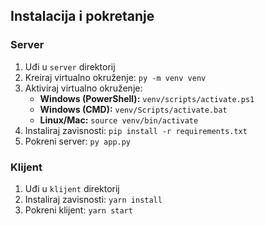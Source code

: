 ## Instalacija i pokretanje

### Server

1. Uđi u `server` direktorij
2. Kreiraj virtualno okruženje: 
    `py -m venv venv`
3. Aktiviraj virtualno okruženje: 
    - **Windows (PowerShell):** `venv/scripts/activate.ps1`
    - **Windows (CMD):** `venv/Scripts/activate.bat`
    - **Linux/Mac:** `source venv/bin/activate`
4. Instaliraj zavisnosti: 
    `pip install -r requirements.txt`
5. Pokreni server: 
    `py app.py`

### Klijent

1. Uđi u `klijent` direktorij
2. Instaliraj zavisnosti: 
    `yarn install`
3. Pokreni klijent:
    `yarn start`
    